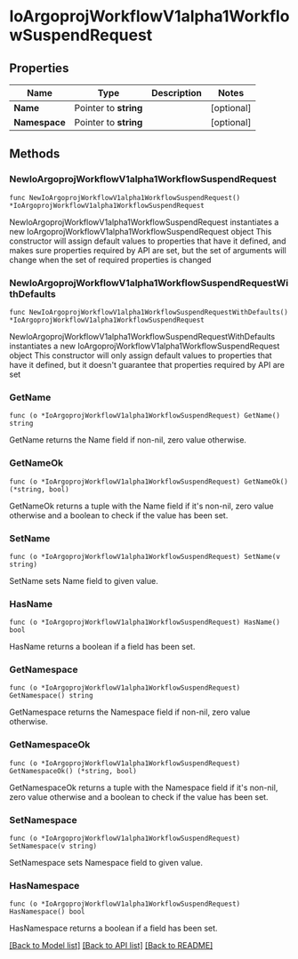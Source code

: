 # IoArgoprojWorkflowV1alpha1WorkflowSuspendRequest

## Properties

Name | Type | Description | Notes
------------ | ------------- | ------------- | -------------
**Name** | Pointer to **string** |  | [optional] 
**Namespace** | Pointer to **string** |  | [optional] 

## Methods

### NewIoArgoprojWorkflowV1alpha1WorkflowSuspendRequest

`func NewIoArgoprojWorkflowV1alpha1WorkflowSuspendRequest() *IoArgoprojWorkflowV1alpha1WorkflowSuspendRequest`

NewIoArgoprojWorkflowV1alpha1WorkflowSuspendRequest instantiates a new IoArgoprojWorkflowV1alpha1WorkflowSuspendRequest object
This constructor will assign default values to properties that have it defined,
and makes sure properties required by API are set, but the set of arguments
will change when the set of required properties is changed

### NewIoArgoprojWorkflowV1alpha1WorkflowSuspendRequestWithDefaults

`func NewIoArgoprojWorkflowV1alpha1WorkflowSuspendRequestWithDefaults() *IoArgoprojWorkflowV1alpha1WorkflowSuspendRequest`

NewIoArgoprojWorkflowV1alpha1WorkflowSuspendRequestWithDefaults instantiates a new IoArgoprojWorkflowV1alpha1WorkflowSuspendRequest object
This constructor will only assign default values to properties that have it defined,
but it doesn't guarantee that properties required by API are set

### GetName

`func (o *IoArgoprojWorkflowV1alpha1WorkflowSuspendRequest) GetName() string`

GetName returns the Name field if non-nil, zero value otherwise.

### GetNameOk

`func (o *IoArgoprojWorkflowV1alpha1WorkflowSuspendRequest) GetNameOk() (*string, bool)`

GetNameOk returns a tuple with the Name field if it's non-nil, zero value otherwise
and a boolean to check if the value has been set.

### SetName

`func (o *IoArgoprojWorkflowV1alpha1WorkflowSuspendRequest) SetName(v string)`

SetName sets Name field to given value.

### HasName

`func (o *IoArgoprojWorkflowV1alpha1WorkflowSuspendRequest) HasName() bool`

HasName returns a boolean if a field has been set.

### GetNamespace

`func (o *IoArgoprojWorkflowV1alpha1WorkflowSuspendRequest) GetNamespace() string`

GetNamespace returns the Namespace field if non-nil, zero value otherwise.

### GetNamespaceOk

`func (o *IoArgoprojWorkflowV1alpha1WorkflowSuspendRequest) GetNamespaceOk() (*string, bool)`

GetNamespaceOk returns a tuple with the Namespace field if it's non-nil, zero value otherwise
and a boolean to check if the value has been set.

### SetNamespace

`func (o *IoArgoprojWorkflowV1alpha1WorkflowSuspendRequest) SetNamespace(v string)`

SetNamespace sets Namespace field to given value.

### HasNamespace

`func (o *IoArgoprojWorkflowV1alpha1WorkflowSuspendRequest) HasNamespace() bool`

HasNamespace returns a boolean if a field has been set.


[[Back to Model list]](../README.md#documentation-for-models) [[Back to API list]](../README.md#documentation-for-api-endpoints) [[Back to README]](../README.md)


